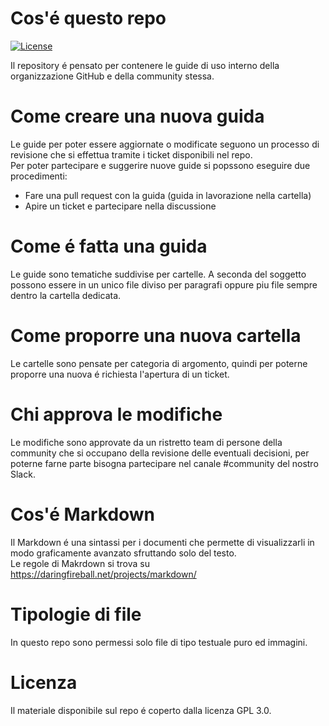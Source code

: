 # Cos'é questo repo
[![License](https://img.shields.io/badge/License-GPL%20v3-blue.svg)](http://www.gnu.org/licenses/gpl-3.0)   

Il repository é pensato per contenere le guide di uso interno della organizzazione GitHub e della community stessa.  

# Come creare una nuova guida

Le guide per poter essere aggiornate o modificate seguono un processo di revisione che si effettua tramite i ticket disponibili nel repo.  
Per poter partecipare e suggerire nuove guide si popssono eseguire due procedimenti:
* Fare una pull request con la guida (guida in lavorazione nella cartella)
* Apire un ticket e partecipare nella discussione

# Come é fatta una guida

Le guide sono tematiche suddivise per cartelle. A seconda del soggetto possono essere in un unico file diviso per paragrafi oppure piu file sempre dentro la cartella dedicata.

# Come proporre una nuova cartella

Le cartelle sono pensate per categoria di argomento, quindi per poterne proporre una nuova é richiesta l'apertura di un ticket.

# Chi approva le modifiche

Le modifiche sono approvate da un ristretto team di persone della community che si occupano della revisione delle eventuali decisioni, per poterne farne parte bisogna partecipare nel canale #community del nostro Slack.

# Cos'é Markdown

Il Markdown é una sintassi per i documenti che permette di visualizzarli in modo graficamente avanzato sfruttando solo del testo.  
Le regole di Makrdown si trova su https://daringfireball.net/projects/markdown/

# Tipologie di file

In questo repo sono permessi solo file di tipo testuale puro ed immagini. 

# Licenza

Il materiale disponibile sul repo é coperto dalla licenza GPL 3.0.
